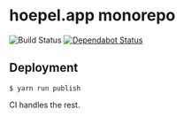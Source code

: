 # hoepel.app monorepo

![Build Status](https://github.com/hoepel-app/hoepel-app/workflows/Node.js%20CI/badge.svg)
[![Dependabot Status](https://api.dependabot.com/badges/status?host=github&repo=hoepel-app/hoepel-app)](https://dependabot.com)


## Deployment

```
$ yarn run publish
```

CI handles the rest.

